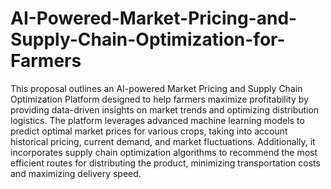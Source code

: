 # AI-Powered-Market-Pricing-and-Supply-Chain-Optimization-for-Farmers

This proposal outlines an AI-powered Market Pricing and Supply Chain Optimization Platform designed to help farmers maximize profitability by providing data-driven insights on market trends and optimizing distribution logistics. The platform leverages advanced machine learning models to predict optimal market prices for various crops, taking into account historical pricing, current demand, and market fluctuations. Additionally, it incorporates supply chain optimization algorithms to recommend the most efficient routes for distributing the product, minimizing transportation costs and maximizing delivery speed.
